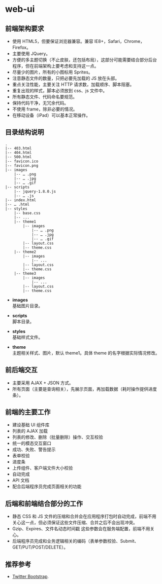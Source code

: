 web-ui
======

## 前端架构要求

* 使用 HTML5，但要保证浏览器兼容。兼容 IE8+，Safari，Chrome，Firefox。
* 主要使用 JQuery。
* 方便的多主题切换（不止皮肤，还包括布局），这部分可能需要结合部分后台程序，但在前端架构上要考虑和支持这一点。
* 尽量少的图片，所有的小图标用 Sprites。
* 注意静态文件的数量，只把必要先加载的 JS 放在头部。
* 重点关注性能，主要关注 HTTP 请求数，加载顺序、脚本阻塞。
* 重复出现的样式，脚本必须放到 css、js 文件中。
* 所有静态文件、代码命名要规范。
* 保持代码干净，无冗余代码。
* 不使用 frame，除非必要的情况。
* 在移动设备（iPad）可以基本正常操作。

## 目录结构说明

    .
    |-- 403.html
    |-- 404.html
    |-- 500.html
    |-- favicon.ico
    |-- favicon.png
    |-- images
        |-- … .png
        |-- … .jpg
    	|-- … .gif
    |-- scripts
        |-- jquery-1.8.0.js
        |-- … .js
    |-- index.html
    |-- … .html
    |-- styles
        |-- base.css
        |-- ...            
        |-- theme1
        	|-- images
        		|-- … .png
        		|-- … .jpg
    			|-- … .gif
        	|-- layout.css
        	|-- theme.css
        |-- theme2
        	|-- images
        		|-- ...
        	|-- layout.css
        	|-- theme.css
        |-- theme3
        	|-- images
        		|-- ...
        	|-- layout.css
        	|-- theme.css


- **images**  
	基础图片目录。

- **scripts**  
	脚本目录。

- **styles**   
    基础样式文件。

- **theme**  
	主题相关样式、图片，默认 theme1。具体 theme 的名字根据实际情况修改。

## 前后端交互

* 主要采用 AJAX + JSON 方式。
* 所有页面（主要是查询相关），先展示页面，再加载数据（耗时操作提供进度条）。

## 前端的主要工作

* 建设基础 UI 组件库
* 列表的 AJAX 加载
* 列表的修改、删除（批量删除）操作、交互校验
* 统一的模态交互窗口
* 成功、失败、警告提示
* 表单校验
* 进度条
* 上传组件、客户端文件大小校验
* 自动完成
* API 文档
* 配合后端程序员完成页面相关的功能

## 后端和前端结合部分的工作

* 静态 CSS 和 JS 文件的压缩和合并会在应用程序打包时自动完成，前端不用关心这一点，但必须保证这些文件压缩、合并之后不会出现冲突。
* Gzip、Expires、文件名动态时间戳 这些参数会在服务端配置，前端不用关心。
* 后端程序员完成和业务逻辑相关的编码（表单参数校验、Submit、GET/PUT/POST/DELETE）。

## 推荐参考

* [Twitter Bootstrap](http://twitter.github.com/bootstrap/index.html).









